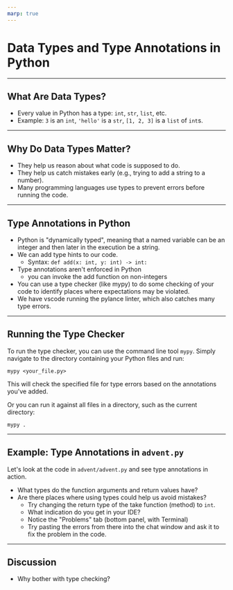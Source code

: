 ```yaml
---
marp: true
---
```


# Data Types and Type Annotations in Python


---

## What Are Data Types?
- Every value in Python has a type: `int`, `str`, `list`, etc.
- Example: `3` is an `int`, `'hello'` is a `str`, `[1, 2, 3]` is a `list` of `int`s.

---

## Why Do Data Types Matter?
- They help us reason about what code is supposed to do.
- They help us catch mistakes early (e.g., trying to add a string to a number).
- Many programming languages use types to prevent errors before running the code.

---

## Type Annotations in Python
- Python is "dynamically typed", meaning that a named variable can be an integer and then later in the execution be a string.
- We can add type hints to our code.
    - Syntax: `def add(x: int, y: int) -> int:`
- Type annotations aren't enforced in Python
    - you can invoke the add function on non-integers
- You can use a type checker (like mypy) to do some checking of your code to identify places where expectations may be violated.
- We have vscode running the pylance linter, which also catches many type errors.

---

## Running the Type Checker

To run the type checker, you can use the command line tool `mypy`. Simply navigate to the directory containing your Python files and run:

```
mypy <your_file.py>
```

This will check the specified file for type errors based on the annotations you've added.

Or you can run it against all files in a directory, such as the current directory:

```
mypy .
```

---

## Example: Type Annotations in `advent.py`
Let's look at the code in `advent/advent.py` and see type annotations in action.

- What types do the function arguments and return values have?
- Are there places where using types could help us avoid mistakes?
    - Try changing the return type of the take function (method) to `int`.
    - What indication do you get in your IDE?
    - Notice the "Problems" tab (bottom panel, with Terminal)
    - Try pasting the errors from there into the chat window and ask it to fix the problem in the code.



---

## Discussion
- Why bother with type checking?
